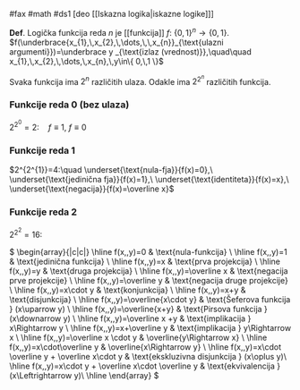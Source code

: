 #fax #math #ds1 [deo [[Iskazna logika|iskazne logike]]]
$\:$

**Def**. Logička funkcija reda $n$ je [[funkcija]] $f:\ \{ 0,\,1 \}^{n}\to\{0,\,1\}.$
$f(\underbrace{x_{1},\,x_{2},\,\dots,\,\,x_{n}}_{\text{ulazni argumenti}})=\underbrace y _{\text{izlaz (vrednost)}},\quad\quad x_{1},\,x_{2},\,\dots,\,x_{n},\,y\in\{ 0,\,1 \}$

Svaka funkcija ima $2^{n}$ različitih ulaza.
Odakle ima $2^{2^{n}}$ različitih funkcija.

### Funkcije reda 0 (bez ulaza)
$2^{2^{0}}=2:\quad f\equiv1,\ f\equiv0$

### Funkcije reda 1
$2^{2^{1}}=4:\quad \underset{\text{nula-fja}}{f(x)=0},\ \underset{\text{jedinična fja}}{f(x)=1},\ \underset{\text{identiteta}}{f(x)=x},\ \underset{\text{negacija}}{f(x)=\overline x}$

### Funkcije reda 2
$2^{2^{2}}=16:$

$
\begin{array}{|c|c|} \hline
f(x,\,y)=0 & \text{nula-funkcija} \\ \hline
f(x,\,y)=1 & \text{jedinična funkcija} \\ \hline
f(x,\,y)=x & \text{prva projekcija} \\ \hline
f(x,\,y)=y & \text{druga projekcija} \\ \hline
f(x,\,y)=\overline x & \text{negacija prve projekcije} \\ \hline
f(x,\,y)=\overline y & \text{negacija druge projekcije} \\ \hline
f(x,\,y)=x\cdot y & \text{konjunkcija} \\ \hline
f(x,\,y)=x+y & \text{disjunkcija} \\ \hline
f(x,\,y)=\overline{x\cdot y} & \text{Šeferova funkcija } (x\uparrow y) \\ \hline
f(x,\,y)=\overline{x+y} & \text{Pirsova funkcija } (x\downarrow y) \\ \hline
f(x,\,y)=\overline x +y & \text{implikacija } x\Rightarrow y \\ \hline
f(x,\,y)=x+\overline y & \text{implikacija } y\Rightarrow x \\ \hline
f(x,\,y)=\overline x \cdot y & \overline{y\Rightarrow x} \\ \hline
f(x,\,y)=x\cdot\overline y & \overline{x\Rightarrow y} \\ \hline
f(x,\,y)=x\cdot \overline y + \overline x\cdot y & \text{ekskluzivna disjunkcija } (x\oplus y)\\ \hline
f(x,\,y)=x\cdot y + \overline x\cdot \overline y & \text{ekvivalencija } (x\Leftrightarrow y)\\ \hline
\end{array}
$